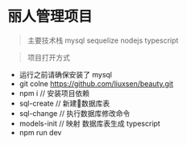 # 丽人管理项目

> 主要技术栈 mysql sequelize nodejs typescript

> 项目打开方式
+ 运行之前请确保安装了 mysql
+ git colne https://github.com/liuxsen/beauty.git
+ npm i // 安装项目依赖
+ sql-create  // 新建数据库表
+ sql-change // 执行数据库修改命令
+ models-init // 映射 数据库表生成 typescript
+ npm run dev

